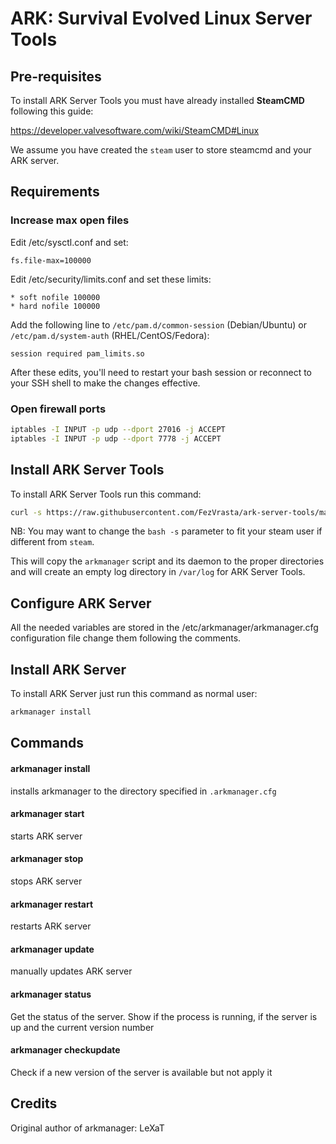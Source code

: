 # ARK: Survival Evolved Linux Server Tools

## Pre-requisites

To install ARK Server Tools you must have already installed **SteamCMD** following this guide:

https://developer.valvesoftware.com/wiki/SteamCMD#Linux

We assume you have created the `steam` user to store steamcmd and your ARK server.

## Requirements

### Increase max open files

Edit /etc/sysctl.conf and set:
```
fs.file-max=100000
```
Edit /etc/security/limits.conf and set these limits:
```
* soft nofile 100000
* hard nofile 100000
```
Add the following line to `/etc/pam.d/common-session` (Debian/Ubuntu) or `/etc/pam.d/system-auth` (RHEL/CentOS/Fedora):
```
session required pam_limits.so
```

After these edits, you'll need to restart your bash session or reconnect to your SSH shell to make the changes effective.

### Open firewall ports

```sh
iptables -I INPUT -p udp --dport 27016 -j ACCEPT
iptables -I INPUT -p udp --dport 7778 -j ACCEPT
```

## Install ARK Server Tools

To install ARK Server Tools run this command:

```sh
curl -s https://raw.githubusercontent.com/FezVrasta/ark-server-tools/master/netinstall.sh | sudo bash -s steam
```

NB: You may want to change the `bash -s` parameter to fit your steam user if different from `steam`.

This will copy the `arkmanager` script and its daemon to the proper directories and will create an empty log directory in `/var/log` for ARK Server Tools.

## Configure ARK Server

All the needed variables are stored in the /etc/arkmanager/arkmanager.cfg configuration file change them following the comments.

## Install ARK Server

To install ARK Server just run this command as normal user:

```sh
arkmanager install
```
## Commands

#### arkmanager install
installs arkmanager to the directory specified in `.arkmanager.cfg`

#### arkmanager start
starts ARK server

#### arkmanager stop
stops ARK server

#### arkmanager restart
restarts ARK server

#### arkmanager update
manually updates ARK server

#### arkmanager status
Get the status of the server. Show if the process is running, if the server is up and the current version number

#### arkmanager checkupdate
Check if a new version of the server is available but not apply it

## Credits

Original author of arkmanager: LeXaT
